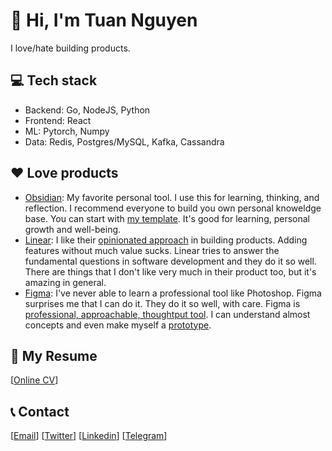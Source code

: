 #  👋 Hi, I'm Tuan Nguyen

I love/hate building products.

## 💻 Tech stack

- Backend: Go, NodeJS, Python
- Frontend: React
- ML: Pytorch, Numpy
- Data: Redis, Postgres/MySQL, Kafka, Cassandra

## ❤ Love products

- [Obsidian](https://obsidian.md/): My favorite personal tool. I use this for learning, thinking, and reflection.
I recommend everyone to build you own personal knoweldge base. You can start with [my template](https://github.com/tuan3w/obsidian-template). It's good for learning, personal growth and well-being.
- [Linear](https://linear.app/): I like their [opinionated approach](https://linear.app/method/introduction#opinionated-software) in building products. Adding features without much value sucks. Linear tries to answer the fundamental questions in software development and they do it so well. There are things that I don't like very much in their product too, but it's amazing in general.
- [Figma](https://www.figma.com/): I've never able to learn a professional tool like Photoshop. Figma surprises me that I can do it. They do it so well, with care. Figma is [professional, approachable, thoughtput tool](https://rsms.me/work/figma/). I can understand almost concepts and even make myself a [prototype](https://www.figma.com/proto/amOgLwFXhJdSkmIbbo0uuM/Linear.app-clone?type=design&node-id=2-5&scaling=scale-down&page-id=0%3A1&starting-point-node-id=4%3A131).

## 📝 My Resume

[[Online CV](https://read.cv/tuan3w)]

## 📞 Contact

[[Email](mailto:tuannd.dev@gmail.com)] [[Twitter](https://twitter.com/tuan3w)] [[Linkedin](https://linkedin.com/in/tuan3w)] [[Telegram](https://t.me/tuan3w)]

